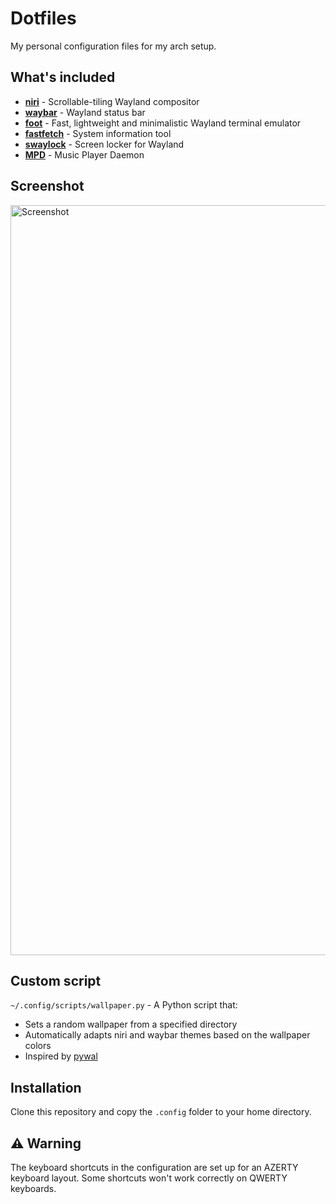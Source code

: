 # Dotfiles

My personal configuration files for my arch setup.

## What's included

- **[niri](https://github.com/YaLTeR/niri)** - Scrollable-tiling Wayland compositor
- **[waybar](https://github.com/Alexays/Waybar)** - Wayland status bar
- **[foot](https://codeberg.org/dnkl/foot)** - Fast, lightweight and minimalistic Wayland terminal emulator
- **[fastfetch](https://github.com/fastfetch-cli/fastfetch)** - System information tool
- **[swaylock](https://github.com/swaywm/swaylock)** - Screen locker for Wayland
- **[MPD](https://github.com/MusicPlayerDaemon/MPD)** - Music Player Daemon

## Screenshot
<img width="1920" height="1200" alt="Screenshot" src="https://github.com/user-attachments/assets/27deb2b7-7bfd-42de-a395-ee2fe59994d1" />

## Custom script

`~/.config/scripts/wallpaper.py` - A Python script that:
- Sets a random wallpaper from a specified directory
- Automatically adapts niri and waybar themes based on the wallpaper colors
- Inspired by [pywal](https://github.com/dylanaraps/pywal)

## Installation

Clone this repository and copy the `.config` folder to your home directory.

## ⚠️ Warning

The keyboard shortcuts in the configuration are set up for an AZERTY keyboard layout. Some shortcuts won't work correctly on QWERTY keyboards.
